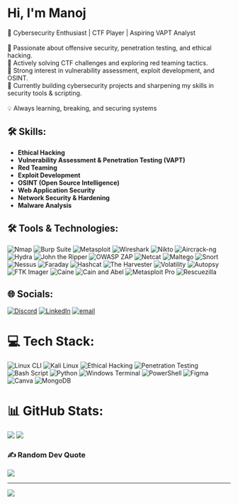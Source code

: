 <h1>Hi, I'm Manoj</h1>

🚀 Cybersecurity Enthusiast | CTF Player | Aspiring VAPT Analyst<br><br>🔹 Passionate about offensive security, penetration testing, and ethical hacking.<br>🔹 Actively solving CTF challenges and exploring red teaming tactics.<br>🔹 Strong interest in vulnerability assessment, exploit development, and OSINT.<br>🔹 Currently building cybersecurity projects and sharpening my skills in security tools & scripting.<br><br>💡 Always learning, breaking, and securing systems

## 🛠️ Skills:
- **Ethical Hacking**  
- **Vulnerability Assessment & Penetration Testing (VAPT)**  
- **Red Teaming**  
- **Exploit Development**  
- **OSINT (Open Source Intelligence)**  
- **Web Application Security**  
- **Network Security & Hardening**  
- **Malware Analysis**  
## 🛠️ Tools & Technologies:
![Nmap](https://img.shields.io/badge/Nmap-%230094CE.svg?style=for-the-badge&logo=nmap&logoColor=white) ![Burp Suite](https://img.shields.io/badge/Burp%20Suite-%23FF6F00.svg?style=for-the-badge&logo=burpsuite&logoColor=white) ![Metasploit](https://img.shields.io/badge/Metasploit-%230097C5.svg?style=for-the-badge&logo=metasploit&logoColor=white) ![Wireshark](https://img.shields.io/badge/Wireshark-%231672A4.svg?style=for-the-badge&logo=wireshark&logoColor=white) ![Nikto](https://img.shields.io/badge/Nikto-%23E63946.svg?style=for-the-badge&logo=security&logoColor=white) ![Aircrack-ng](https://img.shields.io/badge/Aircrack--ng-%231E88E5.svg?style=for-the-badge&logo=security&logoColor=white) ![Hydra](https://img.shields.io/badge/Hydra-%23D32F2F.svg?style=for-the-badge&logo=security&logoColor=white) ![John the Ripper](https://img.shields.io/badge/John%20the%20Ripper-%23B71C1C.svg?style=for-the-badge&logo=security&logoColor=white) ![OWASP ZAP](https://img.shields.io/badge/OWASP%20ZAP-%2323A1D1.svg?style=for-the-badge&logo=owasp&logoColor=white) ![Netcat](https://img.shields.io/badge/Netcat-%23575757.svg?style=for-the-badge&logo=security&logoColor=white) ![Maltego](https://img.shields.io/badge/Maltego-%230F52BA.svg?style=for-the-badge&logo=security&logoColor=white) ![Snort](https://img.shields.io/badge/Snort-%23D84315.svg?style=for-the-badge&logo=security&logoColor=white) ![Nessus](https://img.shields.io/badge/Nessus-%230073A3.svg?style=for-the-badge&logo=security&logoColor=white) ![Faraday](https://img.shields.io/badge/Faraday-%231E88E5.svg?style=for-the-badge&logo=security&logoColor=white) ![Hashcat](https://img.shields.io/badge/Hashcat-%23000000.svg?style=for-the-badge&logo=security&logoColor=white) ![The Harvester](https://img.shields.io/badge/The%20Harvester-%23F57C00.svg?style=for-the-badge&logo=security&logoColor=white) ![Volatility](https://img.shields.io/badge/Volatility-%234CAF50.svg?style=for-the-badge&logo=security&logoColor=white) ![Autopsy](https://img.shields.io/badge/Autopsy-%23004D40.svg?style=for-the-badge&logo=security&logoColor=white) ![FTK Imager](https://img.shields.io/badge/FTK%20Imager-%232196F3.svg?style=for-the-badge&logo=security&logoColor=white) ![Caine](https://img.shields.io/badge/Caine-%231B5E20.svg?style=for-the-badge&logo=security&logoColor=white) ![Cain and Abel](https://img.shields.io/badge/Cain%20and%20Abel-%232E7D32.svg?style=for-the-badge&logo=security&logoColor=white) ![Metasploit Pro](https://img.shields.io/badge/Metasploit%20Pro-%230E76A8.svg?style=for-the-badge&logo=security&logoColor=white) ![Rescuezilla](https://img.shields.io/badge/Rescuezilla-%23007ACC.svg?style=for-the-badge&logo=security&logoColor=white) 
## 🌐 Socials:
[![Discord](https://img.shields.io/badge/Discord-%237289DA.svg?logo=discord&logoColor=white)](https://discord.gg/http://discordapp.com/users/1199322641937485854) [![LinkedIn](https://img.shields.io/badge/LinkedIn-%230077B5.svg?logo=linkedin&logoColor=white)](https://linkedin.com/in/https://www.linkedin.com/in/manoj-kumar-395100227) [![email](https://img.shields.io/badge/Email-D14836?logo=gmail&logoColor=white)](mailto:manojkumar.root@gmail.com) 

# 💻 Tech Stack:
![Linux CLI](https://img.shields.io/badge/Linux_CLI-%23FCC624.svg?style=for-the-badge&logo=linux&logoColor=black) ![Kali Linux](https://img.shields.io/badge/Kali%20Linux-%234D4D4D.svg?style=for-the-badge&logo=kali-linux&logoColor=white)  ![Ethical Hacking](https://img.shields.io/badge/Ethical%20Hacking-%233778B6.svg?style=for-the-badge&logo=security&logoColor=white) ![Penetration Testing](https://img.shields.io/badge/Penetration%20Testing-%23E53935.svg?style=for-the-badge&logo=security&logoColor=white)  ![Bash Script](https://img.shields.io/badge/bash_script-%23121011.svg?style=for-the-badge&logo=gnu-bash&logoColor=white) ![Python](https://img.shields.io/badge/python-3670A0?style=for-the-badge&logo=python&logoColor=ffdd54) ![Windows Terminal](https://img.shields.io/badge/Windows%20Terminal-%234D4D4D.svg?style=for-the-badge&logo=windows-terminal&logoColor=white) ![PowerShell](https://img.shields.io/badge/PowerShell-%235391FE.svg?style=for-the-badge&logo=powershell&logoColor=white) ![Figma](https://img.shields.io/badge/figma-%23F24E1E.svg?style=for-the-badge&logo=figma&logoColor=white) ![Canva](https://img.shields.io/badge/Canva-%2300C4CC.svg?style=for-the-badge&logo=Canva&logoColor=white) ![MongoDB](https://img.shields.io/badge/MongoDB-%234ea94b.svg?style=for-the-badge&logo=mongodb&logoColor=white)
# 📊 GitHub Stats:
![](https://github-readme-stats.vercel.app/api?username=Manoj-Root&theme=dark&hide_border=false&include_all_commits=false&count_private=false) ![](https://nirzak-streak-stats.vercel.app/?user=Manoj-Root&theme=dark&hide_border=false)

### ✍️ Random Dev Quote
![](https://quotes-github-readme.vercel.app/api?type=horizontal&theme=radical)

---
[![](https://visitcount.itsvg.in/api?id=Manoj-Root&icon=0&color=0)](https://visitcount.itsvg.in)

<!-- Proudly created with GPRM ( https://gprm.itsvg.in ) -->
